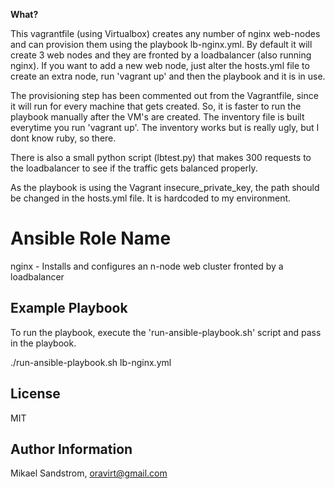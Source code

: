 <b> What? </b>

This vagrantfile (using Virtualbox) creates any number of nginx web-nodes and can provision them using the playbook lb-nginx.yml. By default it will create 3 web nodes and they are fronted by a loadbalancer (also running nginx).
If you want to add a new web node, just alter the hosts.yml file to create an extra node, run 'vagrant up' and then the playbook and it is in use.

The provisioning step has been commented out from the Vagrantfile, since it will run for every machine that gets created. So, it is faster to run the playbook manually after the VM's are created.
The inventory file is built everytime you run 'vagrant up'. The inventory works but is really ugly, but I dont know ruby, so there.

There is also a small python script (lbtest.py) that makes 300 requests to the loadbalancer to see if the traffic gets balanced properly.

As the playbook is using the Vagrant insecure_private_key, the path should be changed in the hosts.yml file. It is hardcoded to my environment.

Ansible Role Name
=================

nginx - Installs and configures an n-node web cluster fronted by a loadbalancer

Example Playbook
----------------
To run the playbook, execute the 'run-ansible-playbook.sh' script and pass in the playbook.

./run-ansible-playbook.sh lb-nginx.yml

License
-------

MIT

Author Information
------------------

Mikael Sandstrom, oravirt@gmail.com
